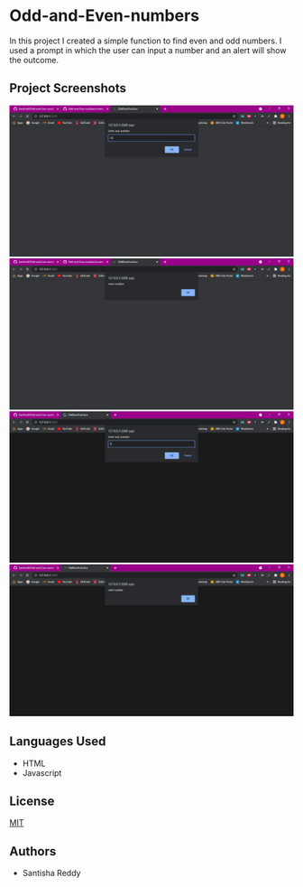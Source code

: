 # Odd-and-Even-numbers

In this project I created a simple function to find even and odd numbers. I used a prompt in which the user can input a number and an alert will show the outcome.

## Project Screenshots

![Project Screenshot](images/screenshot1.PNG)
![Project Screenshot](images/screenshot2.PNG)
![Project Screenshot](images/screenshot3.PNG)
![Project Screenshot](images/screenshot4.PNG)

## Languages Used

- HTML
- Javascript

## License

[MIT](https://choosealicense.com/licenses/mit/)

## Authors

- Santisha Reddy
